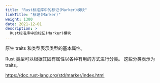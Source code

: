 ```yaml
---
title: "Rust标准库中的标记(Marker)模块"
linkTitle: "标记(Marker)"
weight: 1300
date: 2021-12-01
description: >
  Rust标准库中的标记(Marker)模块
---
```


原生 traits 和类型表示类型的基本属性。

Rust 类型可以根据其固有属性以各种有用的方式进行分类。 这些分类表示为 traits。

https://doc.rust-lang.org/std/marker/index.html

